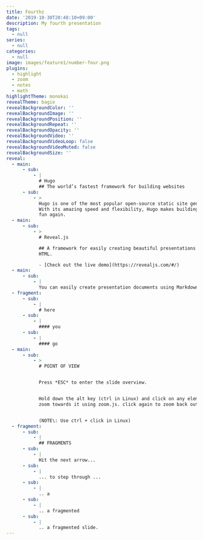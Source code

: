 ```yaml
---
title: Fourthz
date: '2019-10-30T20:48:10+09:00'
description: My fourth presentation
tags:
  - null
series:
  - null
categories:
  - null
image: images/feature1/number-four.png
plugins:
  - highlight
  - zoom
  - notes
  - math
highlightTheme: monokai
revealTheme: bagie
revealBackgroundColor: ''
revealBackgroundImage: ''
revealBackgroundPosition: ''
revealBackgroundRepeat: ''
revealBackgroundOpacity: ''
revealBackgroundVideo: ''
revealBackgroundVideoLoop: false
revealBackgroundVideoMuted: false
revealBackgroundSize: ''
reveal:
  - main:
      - sub:
          - |
            # Hugo
            ## The world’s fastest framework for building websites
      - sub:
          - >
            Hugo is one of the most popular open-source static site generators.
            With its amazing speed and flexibility, Hugo makes building websites
            fun again.
  - main:
      - sub:
          - >
            # Reveal.js

            ## A framework for easily creating beautiful presentations using
            HTML.

            - [Check out the live demo](https://revealjs.com/#/)
  - main:
      - sub:
          - |
            You can easily create presentation documents using Markdown.
  - fragment:
      - sub:
          - |
            # here
      - sub:
          - |
            #### you
      - sub:
          - |
            #### go
  - main:
      - sub:
          - >
            # POINT OF VIEW


            Press *ESC* to enter the slide overview.


            Hold down the alt key (ctrl in Linux) and click on any element to
            zoom towards it using zoom.js. click again to zoom back out. 


            (NOTE\: Use ctrl + click in Linux)
  - fragment:
      - sub:
          - |
            ## FRAGMENTS
      - sub:
          - |
            Hit the next arrow...
      - sub:
          - |
            ... to step through ...
      - sub:
          - |
            .. a
      - sub:
          - |
            .. a fragmented
      - sub:
          - |
            .. a fragmented slide.
---
```

